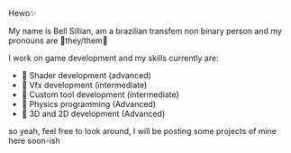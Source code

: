 
Hewo✨

My name is Bell Sillian, am a brazilian transfem non binary person and my pronouns are 💖they/them💖

I work on game development and my skills currently are:
- 🥦 Shader development (advanced)
- 🥦 Vfx development (intermediate)
- 🥦 Custom tool development (intermediate)
- 🥦 Physics programming (Advanced)
- 🥦 3D and 2D development (Advanced)


so yeah, feel free to look around, I will be posting some projects of mine here soon-ish


<!---
Brocolis-Caulirio/Brocolis-Caulirio is a ✨Hewo✨ special ✨ repository because its `README.md` (this file) appears on your GitHub profile.
My name is Brócolis Caulírio, am a brazilian transfem non binary person and my pronouns are 
You can click the Preview link to take a look at your changes.
--->

<!---
Brocolis-Caulirio/Brocolis-Caulirio is a ✨ special ✨ repository because its `README.md` (this file) appears on your GitHub profile.
You can click the Preview link to take a look at your changes.
--->

